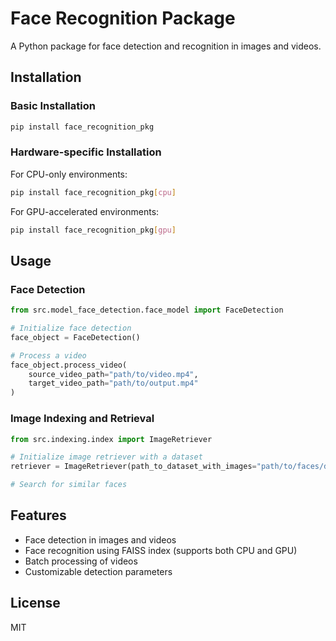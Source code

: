 # Face Recognition Package

A Python package for face detection and recognition in images and videos.

## Installation

### Basic Installation

```bash
pip install face_recognition_pkg
```

### Hardware-specific Installation

For CPU-only environments:
```bash
pip install face_recognition_pkg[cpu]
```

For GPU-accelerated environments:
```bash
pip install face_recognition_pkg[gpu]
```

## Usage

### Face Detection

```python
from src.model_face_detection.face_model import FaceDetection

# Initialize face detection
face_object = FaceDetection()

# Process a video
face_object.process_video(
    source_video_path="path/to/video.mp4", 
    target_video_path="path/to/output.mp4"
)
```

### Image Indexing and Retrieval

```python
from src.indexing.index import ImageRetriever

# Initialize image retriever with a dataset
retriever = ImageRetriever(path_to_dataset_with_images="path/to/faces/dataset")

# Search for similar faces
```

## Features

- Face detection in images and videos
- Face recognition using FAISS index (supports both CPU and GPU)
- Batch processing of videos
- Customizable detection parameters

## License

MIT